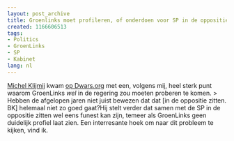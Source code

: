 ```yaml
---
layout: post_archive
title: Groenlinks moet profileren, of onderdoen voor SP in de oppositie.
created: 1166606513
tags:
- Politics
- GroenLinks
- SP
- Kabinet
lang: nl
---
```

[Michel Klijmij](http://michel.klijmij.net/) kwam [op Dwars.org](http://www.dwars.org/forum/groenlinks/dwars_moet_persbericht_achter_de_hand_houden_voor_als_gl_erin_trapt#comment-278) met een, volgens mij, heel sterk punt waarom GroenLinks _wel_ in de regering zou moeten proberen te komen. > Hebben de afgelopen jaren niet juist bewezen dat dat [in de oppositie zitten. BK] helemaal niet zo goed gaat?Hij stelt verder dat samen met de SP in de oppositie zitten wel eens funest kan zijn, temeer als GroenLinks geen duidelijk profiel laat zien. Een interresante hoek om naar dit probleem te kijken, vind ik.

